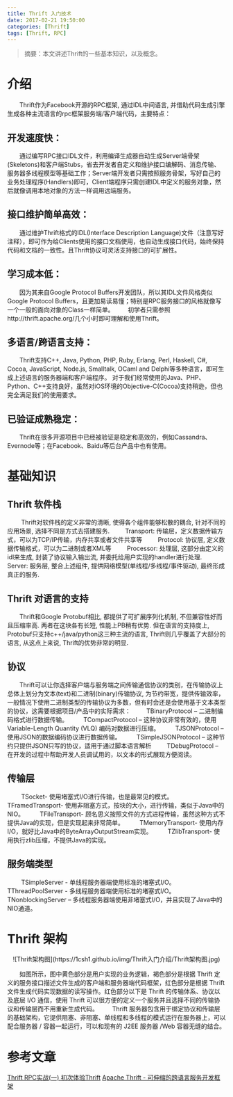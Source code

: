```yaml
---
title: Thrift 入门技术
date: 2017-02-21 19:50:00
categories: [Thrift]
tags: [Thrift, RPC]
---
```


> 摘要：本文讲述Thrift的一些基本知识，以及概念。

# 介绍
&emsp;&emsp;Thrift作为Facebook开源的RPC框架, 通过IDL中间语言, 并借助代码生成引擎生成各种主流语言的rpc框架服务端/客户端代码，主要特点：

## 开发速度快：
&emsp;&emsp;通过编写RPC接口IDL文件，利用编译生成器自动生成Server端骨架(Skeletons)和客户端Stubs，省去开发者自定义和维护接口编解码、消息传输、服务器多线程模型等基础工作；Server端开发者只需按照服务骨架，写好自己的业务处理程序(Handlers)即可，Client端程序只需创建IDL中定义的服务对象，然后就像调用本地对象的方法一样调用远端服务。

## 接口维护简单高效：
&emsp;&emsp;通过维护Thrift格式的IDL(Interface Description Language)文件（注意写好注释），即可作为给Clients使用的接口文档使用，也自动生成接口代码，始终保持代码和文档的一致性。且Thrift协议可灵活支持接口的可扩展性。

## 学习成本低：
&emsp;&emsp;因为其来自Google Protocol Buffers开发团队，所以其IDL文件风格类似Google Protocol Buffers，且更加易读易懂；特别是RPC服务接口的风格就像写一个一般的面向对象的Class一样简单。
&emsp;&emsp;初学者只需参照http://thrift.apache.org/几个小时即可理解和使用Thrift。

## 多语言/跨语言支持：
&emsp;&emsp;Thrift支持C++, Java, Python, PHP, Ruby, Erlang, Perl, Haskell, C#, Cocoa, JavaScript, Node.js, Smalltalk, OCaml and Delphi等多种语言，即可生成上述语言的服务器端和客户端程序。
对于我们经常使用的Java、PHP、Python、C++支持良好，虽然对iOS环境的Objective-C(Cocoa)支持稍逊，但也完全满足我们的使用要求。

## 已验证成熟稳定：
&emsp;&emsp;Thrift在很多开源项目中已经被验证是稳定和高效的，例如Cassandra、Evernode等；在Facebook、Baidu等后台产品中也有使用。

# 基础知识
## Thrift 软件栈
&emsp;&emsp; Thrift对软件栈的定义非常的清晰, 使得各个组件能够松散的耦合, 针对不同的应用场景, 选择不同是方式去搭建服务.
&emsp;&emsp; Transport: 传输层，定义数据传输方式，可以为TCP/IP传输，内存共享或者文件共享等
&emsp;&emsp; Protocol: 协议层, 定义数据传输格式，可以为二进制或者XML等
&emsp;&emsp; Processor: 处理层, 这部分由定义的idl来生成, 封装了协议输入输出流, 并委托给用户实现的handler进行处理.
&emsp;&emsp; Server: 服务层, 整合上述组件, 提供网络模型(单线程/多线程/事件驱动), 最终形成真正的服务.

## Thrift 对语言的支持
&emsp;&emsp;Thrift和Google Protobuf相比, 都提供了可扩展序列化机制, 不但兼容性好而且压缩率高. 两者在这块各有长短, 性能上PB稍有优势. 但在语言的支持度上, Protobuf只支持c++/java/python这三种主流的语言, Thrift则几乎覆盖了大部分的语言, 从这点上来说, Thrift的优势非常的明显.

## 协议
&emsp;&emsp;Thrift可以让你选择客户端与服务端之间传输通信协议的类别，在传输协议上总体上划分为文本(text)和二进制(binary)传输协议, 为节约带宽，提供传输效率，一般情况下使用二进制类型的传输协议为多数，但有时会还是会使用基于文本类型的协议，这需要根据项目/产品中的实际需求：
&emsp;&emsp; TBinaryProtocol – 二进制编码格式进行数据传输。
&emsp;&emsp; TCompactProtocol – 这种协议非常有效的，使用Variable-Length Quantity (VLQ) 编码对数据进行压缩。
&emsp;&emsp; TJSONProtocol – 使用JSON的数据编码协议进行数据传输。
&emsp;&emsp; TSimpleJSONProtocol – 这种节约只提供JSON只写的协议，适用于通过脚本语言解析
&emsp;&emsp; TDebugProtocol – 在开发的过程中帮助开发人员调试用的，以文本的形式展现方便阅读。

## 传输层
&emsp;&emsp; TSocket- 使用堵塞式I/O进行传输，也是最常见的模式。
&emsp;&emsp; TFramedTransport- 使用非阻塞方式，按块的大小，进行传输，类似于Java中的NIO。
&emsp;&emsp; TFileTransport- 顾名思义按照文件的方式进程传输，虽然这种方式不提供Java的实现，但是实现起来非常简单。
&emsp;&emsp; TMemoryTransport- 使用内存I/O，就好比Java中的ByteArrayOutputStream实现。
&emsp;&emsp; TZlibTransport- 使用执行zlib压缩，不提供Java的实现。

## 服务端类型
&emsp;&emsp; TSimpleServer -  单线程服务器端使用标准的堵塞式I/O。
&emsp;&emsp; TThreadPoolServer -  多线程服务器端使用标准的堵塞式I/O。
&emsp;&emsp; TNonblockingServer – 多线程服务器端使用非堵塞式I/O，并且实现了Java中的NIO通道。

# Thrift 架构
<center>
![Thrift架构图](https://1csh1.github.io/img/Thrift入门介绍/Thrift架构图.jpg)
</center>

&emsp;&emsp;如图所示，图中黄色部分是用户实现的业务逻辑，褐色部分是根据 Thrift 定义的服务接口描述文件生成的客户端和服务器端代码框架，红色部分是根据 Thrift 文件生成代码实现数据的读写操作。红色部分以下是 Thrift 的传输体系、协议以及底层 I/O 通信，使用 Thrift 可以很方便的定义一个服务并且选择不同的传输协议和传输层而不用重新生成代码。
&emsp;&emsp;Thrift 服务器包含用于绑定协议和传输层的基础架构，它提供阻塞、非阻塞、单线程和多线程的模式运行在服务器上，可以配合服务器 / 容器一起运行，可以和现有的 J2EE 服务器 /Web 容器无缝的结合。

# 参考文章
[Thrift RPC实战(一) 初次体验Thrift](http://www.jianshu.com/p/bfd514fd0d6d)
[Apache Thrift - 可伸缩的跨语言服务开发框架](https://www.ibm.com/developerworks/cn/java/j-lo-apachethrift/)

